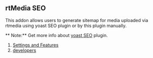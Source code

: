 ## rtMedia SEO

This addon allows users to generate sitemap for media uploaded via rtmedia using yoast SEO plugin or by this plugin manually.

** Note:** Get more info about [yoast SEO](https://wordpress.org/plugins/wordpress-seo/) plugin.

1. [Settings and Features](../addons/rtmedia-seo/features.md) 
2. [developers](../addons/rtmedia-seo/developers.md) 